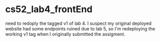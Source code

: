 # cs52_lab4_frontEnd
need to redoply the tagged v1 of lab 4. I suspect my original deployed website had some endpoints ruined due to lab 5, so I'm redeploying the working v1 tag when I originally submitted the assigment. 
